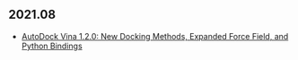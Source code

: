 ## 2021.08

- [AutoDock Vina 1.2.0: New Docking Methods, Expanded Force Field,
and Python Bindings](./acs.jcim.1c00203.pdf)
